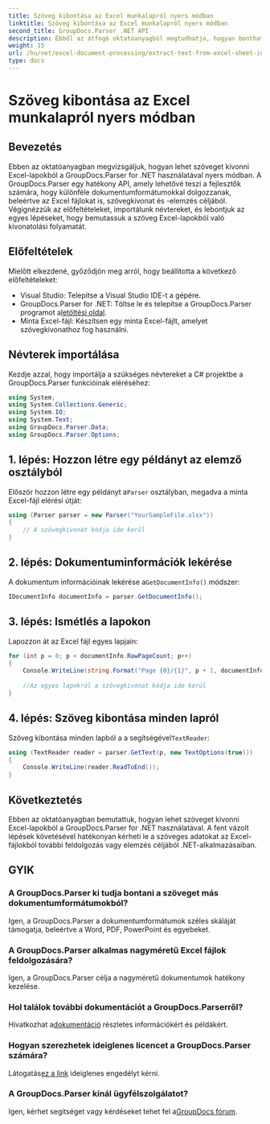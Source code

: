 ```yaml
---
title: Szöveg kibontása az Excel munkalapról nyers módban
linktitle: Szöveg kibontása az Excel munkalapról nyers módban
second_title: GroupDocs.Parser .NET API
description: Ebből az átfogó oktatóanyagból megtudhatja, hogyan bonthat ki szöveget Excel-lapokból a GroupDocs.Parser for .NET segítségével. Töltse le és kezdje el az elemzést.
weight: 15
url: /hu/net/excel-document-processing/extract-text-from-excel-sheet-in-raw-mode/
type: docs
---
```

# Szöveg kibontása az Excel munkalapról nyers módban

## Bevezetés
Ebben az oktatóanyagban megvizsgáljuk, hogyan lehet szöveget kivonni Excel-lapokból a GroupDocs.Parser for .NET használatával nyers módban. A GroupDocs.Parser egy hatékony API, amely lehetővé teszi a fejlesztők számára, hogy különféle dokumentumformátumokkal dolgozzanak, beleértve az Excel fájlokat is, szövegkivonat és -elemzés céljából. Végignézzük az előfeltételeket, importálunk névtereket, és lebontjuk az egyes lépéseket, hogy bemutassuk a szöveg Excel-lapokból való kivonatolási folyamatát.
## Előfeltételek
Mielőtt elkezdené, győződjön meg arról, hogy beállította a következő előfeltételeket:
- Visual Studio: Telepítse a Visual Studio IDE-t a gépére.
-  GroupDocs.Parser for .NET: Töltse le és telepítse a GroupDocs.Parser programot a[letöltési oldal](https://releases.groupdocs.com/parser/net/).
- Minta Excel-fájl: Készítsen egy minta Excel-fájlt, amelyet szövegkivonathoz fog használni.

## Névterek importálása
Kezdje azzal, hogy importálja a szükséges névtereket a C# projektbe a GroupDocs.Parser funkcióinak eléréséhez:
```csharp
using System;
using System.Collections.Generic;
using System.IO;
using System.Text;
using GroupDocs.Parser.Data;
using GroupDocs.Parser.Options;
```
## 1. lépés: Hozzon létre egy példányt az elemző osztályból
 Először hozzon létre egy példányt a`Parser` osztályban, megadva a minta Excel-fájl elérési útját:
```csharp
using (Parser parser = new Parser("YourSampleFile.xlsx"))
{
    // A szövegkivonat kódja ide kerül
}
```
## 2. lépés: Dokumentuminformációk lekérése
 A dokumentum információinak lekérése a`GetDocumentInfo()` módszer:
```csharp
IDocumentInfo documentInfo = parser.GetDocumentInfo();
```
## 3. lépés: Ismétlés a lapokon
Lapozzon át az Excel fájl egyes lapjain:
```csharp
for (int p = 0; p < documentInfo.RawPageCount; p++)
{
    Console.WriteLine(string.Format("Page {0}/{1}", p + 1, documentInfo.RawPageCount));
    
    //Az egyes lapokról a szövegkivonat kódja ide kerül
}
```
## 4. lépés: Szöveg kibontása minden lapról
 Szöveg kibontása minden lapból a a segítségével`TextReader`:
```csharp
using (TextReader reader = parser.GetText(p, new TextOptions(true)))
{
    Console.WriteLine(reader.ReadToEnd());
}
```

## Következtetés
Ebben az oktatóanyagban bemutattuk, hogyan lehet szöveget kivonni Excel-lapokból a GroupDocs.Parser for .NET használatával. A fent vázolt lépések követésével hatékonyan kérheti le a szöveges adatokat az Excel-fájlokból további feldolgozás vagy elemzés céljából .NET-alkalmazásaiban.

## GYIK
### A GroupDocs.Parser ki tudja bontani a szöveget más dokumentumformátumokból?
Igen, a GroupDocs.Parser a dokumentumformátumok széles skáláját támogatja, beleértve a Word, PDF, PowerPoint és egyebeket.
### A GroupDocs.Parser alkalmas nagyméretű Excel fájlok feldolgozására?
Igen, a GroupDocs.Parser célja a nagyméretű dokumentumok hatékony kezelése.
### Hol találok további dokumentációt a GroupDocs.Parserről?
 Hivatkozhat a[dokumentáció](https://tutorials.groupdocs.com/parser/net/) részletes információkért és példákért.
### Hogyan szerezhetek ideiglenes licencet a GroupDocs.Parser számára?
 Látogatás[ez a link](https://purchase.groupdocs.com/temporary-license/) ideiglenes engedélyt kérni.
### A GroupDocs.Parser kínál ügyfélszolgálatot?
Igen, kérhet segítséget vagy kérdéseket tehet fel a[GroupDocs fórum](https://forum.groupdocs.com/c/parser/17).
